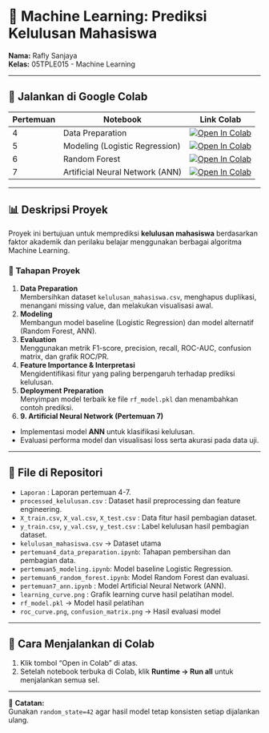 # 🧠 Machine Learning: Prediksi Kelulusan Mahasiswa

**Nama:** Rafly Sanjaya  
**Kelas:** 05TPLE015 - Machine Learning  

---

## 🚀 Jalankan di Google Colab

| Pertemuan | Notebook | Link Colab |
|------------|-----------|-------------|
| 4 | Data Preparation | [![Open In Colab](https://colab.research.google.com/assets/colab-badge.svg)](https://colab.research.google.com/github/rafly-sanjaya/machine_learning/blob/main/pertemuan4_data_preparation.ipynb) |
| 5 | Modeling (Logistic Regression) | [![Open In Colab](https://colab.research.google.com/assets/colab-badge.svg)](https://colab.research.google.com/github/rafly-sanjaya/machine_learning/blob/main/pertemuan5_modeling.ipynb) |
| 6 | Random Forest | [![Open In Colab](https://colab.research.google.com/assets/colab-badge.svg)](https://colab.research.google.com/github/rafly-sanjaya/machine_learning/blob/main/pertemuan6_random_forest.ipynb) |
| 7 | Artificial Neural Network (ANN) | [![Open In Colab](https://colab.research.google.com/assets/colab-badge.svg)](https://colab.research.google.com/github/rafly-sanjaya/machine_learning/blob/main/pertemuan7_ann.ipynb) |

---

## 📊 Deskripsi Proyek
Proyek ini bertujuan untuk memprediksi **kelulusan mahasiswa** berdasarkan faktor akademik dan perilaku belajar menggunakan berbagai algoritma Machine Learning.

### 🔹 Tahapan Proyek
1. **Data Preparation**  
   Membersihkan dataset `kelulusan_mahasiswa.csv`, menghapus duplikasi, menangani missing value, dan melakukan visualisasi awal.
2. **Modeling**  
   Membangun model baseline (Logistic Regression) dan model alternatif (Random Forest, ANN).
3. **Evaluation**  
   Menggunakan metrik F1-score, precision, recall, ROC-AUC, confusion matrix, dan grafik ROC/PR.
4. **Feature Importance & Interpretasi**  
   Mengidentifikasi fitur yang paling berpengaruh terhadap prediksi kelulusan.
5. **Deployment Preparation**  
   Menyimpan model terbaik ke file `rf_model.pkl` dan menambahkan contoh prediksi.
6. **9. Artificial Neural Network (Pertemuan 7)**  
- Implementasi model **ANN** untuk klasifikasi kelulusan.  
- Evaluasi performa model dan visualisasi loss serta akurasi pada data uji.

---

## 📁 File di Repositori
- `Laporan` : Laporan pertemuan 4-7.
- `processed_kelulusan.csv` : Dataset hasil preprocessing dan feature engineering.
- `X_train.csv`, `X_val.csv`, `X_test.csv` : Data fitur hasil pembagian dataset.
- `y_train.csv`, `y_val.csv`, `y_test.csv` : Label kelulusan hasil pembagian dataset.
- `kelulusan_mahasiswa.csv` → Dataset utama  
- `pertemuan4_data_preparation.ipynb`: Tahapan pembersihan dan pembagian data.  
- `pertemuan5_modeling.ipynb`: Model baseline Logistic Regression.
- `pertemuan6_random_forest.ipynb`: Model Random Forest dan evaluasi.
- `pertemuan7_ann.ipynb` : Model Artificial Neural Network (ANN).
- `learning_curve.png` : Grafik learning curve hasil pelatihan model.
- `rf_model.pkl` → Model hasil pelatihan  
- `roc_curve.png`, `confusion_matrix.png` → Hasil evaluasi model  

---

## 🧾 Cara Menjalankan di Colab
1. Klik tombol “Open in Colab” di atas.
2. Setelah notebook terbuka di Colab, klik **Runtime → Run all** untuk menjalankan semua sel. 

---

📌 **Catatan:**  
Gunakan `random_state=42` agar hasil model tetap konsisten setiap dijalankan ulang.
